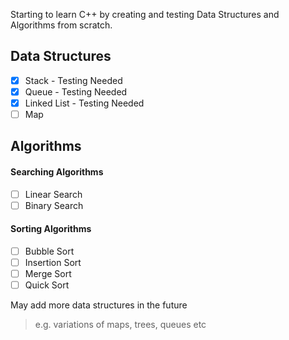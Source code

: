 Starting to learn C++ by creating and testing Data Structures and Algorithms from scratch.

## Data Structures
- [x] Stack - Testing Needed
- [x] Queue - Testing Needed
- [x] Linked List - Testing Needed
- [ ] Map

## Algorithms
#### Searching Algorithms
- [ ] Linear Search
- [ ] Binary Search
#### Sorting Algorithms
- [ ] Bubble Sort
- [ ] Insertion Sort
- [ ] Merge Sort
- [ ] Quick Sort

May add more data structures in the future
> e.g. variations of maps, trees, queues etc
